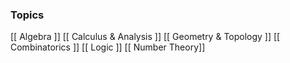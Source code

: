 ### Topics
[[ Algebra ]]
[[ Calculus & Analysis ]]
[[ Geometry & Topology ]]
[[ Combinatorics ]]
[[ Logic ]]
[[ Number Theory]]
